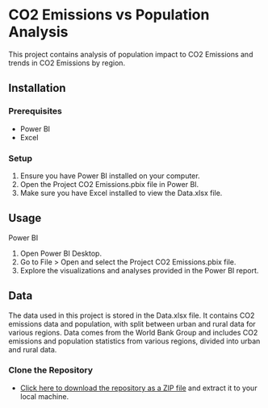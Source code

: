# CO2 Emissions vs Population Analysis

This project contains analysis of population impact to CO2 Emissions and trends in CO2 Emissions by region. 


## Installation

### Prerequisites

- Power BI
- Excel


### Setup 
1. Ensure you have Power BI installed on your computer.
2. Open the Project CO2 Emissions.pbix file in Power BI.
3. Make sure you have Excel installed to view the Data.xlsx file.

## Usage 
Power BI
1. Open Power BI Desktop.
2. Go to File > Open and select the Project CO2 Emissions.pbix file.
3. Explore the visualizations and analyses provided in the Power BI report.

## Data 
The data used in this project is stored in the Data.xlsx file. It contains CO2 emissions data and population, with split between urban and rural data for various regions. Data comes from the World Bank Group and includes CO2 emissions and population statistics from various regions, divided into urban and rural data.

### Clone the Repository

- [Click here to download the repository as a ZIP file](https://github.com/Adrian2988/CO2-Emissions-vs-Population-Analysis/archive/refs/heads/main.zip) and extract it to your local machine.


